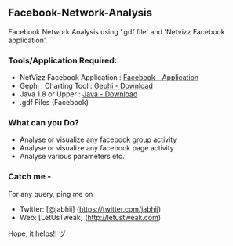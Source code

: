 ## Facebook-Network-Analysis

Facebook Network Analysis using '.gdf file' and 'Netvizz Facebook application'.

### Tools/Application Required:

- NetVizz Facebook Application :
  [Facebook - Application](https://apps.facebook.com/netvizz/ )
- Gephi : Charting Tool :
  [Gephi - Download](https://gephi.org/)
- Java 1.8 or Upper :
  [Java - Download](https://java.com/en/download/)
- .gdf Files (Facebook)

### What can you Do?

- Analyse or visualize any facebook group activity  
- Analyse or visualize any facebook page activity
- Analyse various parameters
etc.

### Catch me -

For any query, ping me on 
- Twitter: [@jabhij] (https://twitter.com/jabhij)
- Web: [LetUsTweak] (http://letustweak.com)

Hope, it helps!!  ヅ
